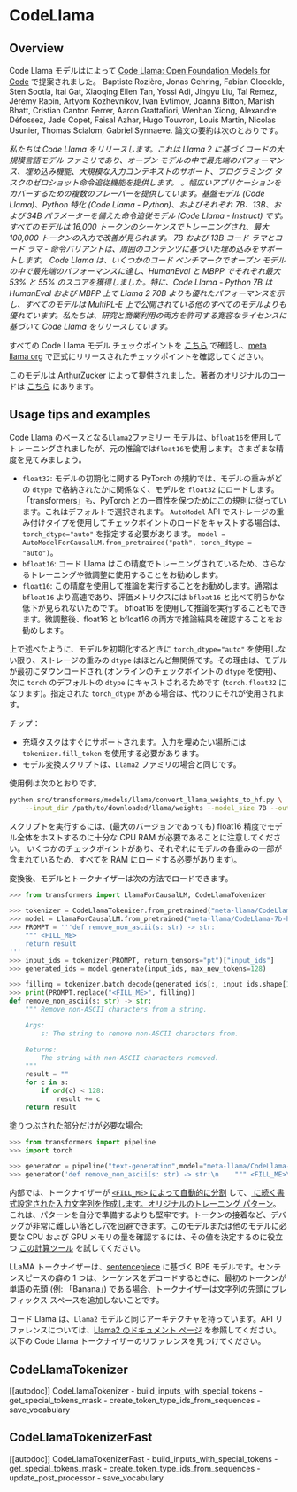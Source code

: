 <!--Copyright 2023 The HuggingFace Team. All rights reserved.

Licensed under the Apache License, Version 2.0 (the "License"); you may not use this file except in compliance with
the License. You may obtain a copy of the License at

http://www.apache.org/licenses/LICENSE-2.0

Unless required by applicable law or agreed to in writing, software distributed under the License is distributed on
an "AS IS" BASIS, WITHOUT WARRANTIES OR CONDITIONS OF ANY KIND, either express or implied. See the License for the
specific language governing permissions and limitations under the License.

⚠️ Note that this file is in Markdown but contains specific syntax for our doc-builder (similar to MDX) that may not be
rendered properly in your Markdown viewer.

-->

# CodeLlama

## Overview

Code Llama モデルはによって [Code Llama: Open Foundation Models for Code](https://ai.meta.com/research/publications/code-llama-open-foundation-models-for-code/) で提案されました。 Baptiste Rozière, Jonas Gehring, Fabian Gloeckle, Sten Sootla, Itai Gat, Xiaoqing Ellen Tan, Yossi Adi, Jingyu Liu, Tal Remez, Jérémy Rapin, Artyom Kozhevnikov, Ivan Evtimov, Joanna Bitton, Manish Bhatt, Cristian Canton Ferrer, Aaron Grattafiori, Wenhan Xiong, Alexandre Défossez, Jade Copet, Faisal Azhar, Hugo Touvron, Louis Martin, Nicolas Usunier, Thomas Scialom, Gabriel Synnaeve.
論文の要約は次のとおりです。

*私たちは Code Llama をリリースします。これは Llama 2 に基づくコードの大規模言語モデル ファミリであり、オープン モデルの中で最先端のパフォーマンス、埋め込み機能、大規模な入力コンテキストのサポート、プログラミング タスクのゼロショット命令追従機能を提供します。 。幅広いアプリケーションをカバーするための複数のフレーバーを提供しています。基盤モデル (Code Llama)、Python 特化 (Code Llama - Python)、およびそれぞれ 7B、13B、および 34B パラメーターを備えた命令追従モデル (Code Llama - Instruct) です。すべてのモデルは 16,000 トークンのシーケンスでトレーニングされ、最大 100,000 トークンの入力で改善が見られます。 7B および 13B コード ラマとコード ラマ - 命令バリアントは、周囲のコンテンツに基づいた埋め込みをサポートします。 Code Llama は、いくつかのコード ベンチマークでオープン モデルの中で最先端のパフォーマンスに達し、HumanEval と MBPP でそれぞれ最大 53% と 55% のスコアを獲得しました。特に、Code Llama - Python 7B は HumanEval および MBPP 上で Llama 2 70B よりも優れたパフォーマンスを示し、すべてのモデルは MultiPL-E 上で公開されている他のすべてのモデルよりも優れています。私たちは、研究と商業利用の両方を許可する寛容なライセンスに基づいて Code Llama をリリースしています。*

すべての Code Llama モデル チェックポイントを [こちら](https://huggingface.co/models?search=code_llama) で確認し、[meta llama org](https://huggingface.co/meta-llama) で正式にリリースされたチェックポイントを確認してください。

このモデルは [ArthurZucker](https://huggingface.co/ArthurZ) によって提供されました。著者のオリジナルのコードは [こちら](https://github.com/facebookresearch/llama) にあります。

## Usage tips and examples

<Tip warning={true}>

Code Llama のベースとなる`Llama2`ファミリー モデルは、`bfloat16`を使用してトレーニングされましたが、元の推論では`float16`を使用します。さまざまな精度を見てみましょう。

* `float32`: モデルの初期化に関する PyTorch の規約では、モデルの重みがどの `dtype` で格納されたかに関係なく、モデルを `float32` にロードします。 「transformers」も、PyTorch との一貫性を保つためにこの規則に従っています。これはデフォルトで選択されます。 `AutoModel` API でストレージの重み付けタイプを使用してチェックポイントのロードをキャストする場合は、`torch_dtype="auto"` を指定する必要があります。 `model = AutoModelForCausalLM.from_pretrained("path", torch_dtype = "auto")`。
* `bfloat16`: コード Llama はこの精度でトレーニングされているため、さらなるトレーニングや微調整に使用することをお勧めします。
* `float16`: この精度を使用して推論を実行することをお勧めします。通常は `bfloat16` より高速であり、評価メトリクスには `bfloat16` と比べて明らかな低下が見られないためです。 bfloat16 を使用して推論を実行することもできます。微調整後、float16 と bfloat16 の両方で推論結果を確認することをお勧めします。

上で述べたように、モデルを初期化するときに `torch_dtype="auto"` を使用しない限り、ストレージの重みの `dtype` はほとんど無関係です。その理由は、モデルが最初にダウンロードされ (オンラインのチェックポイントの `dtype` を使用)、次に `torch` のデフォルトの `dtype` にキャストされるためです (`torch.float32` になります)。指定された `torch_dtype` がある場合は、代わりにそれが使用されます。

</Tip>

チップ：
- 充填タスクはすぐにサポートされます。入力を埋めたい場所には `tokenizer.fill_token` を使用する必要があります。
- モデル変換スクリプトは、`Llama2` ファミリの場合と同じです。

使用例は次のとおりです。

```bash
python src/transformers/models/llama/convert_llama_weights_to_hf.py \
    --input_dir /path/to/downloaded/llama/weights --model_size 7B --output_dir /output/path
```

スクリプトを実行するには、(最大のバージョンであっても) float16 精度でモデル全体をホストするのに十分な CPU RAM が必要であることに注意してください。
いくつかのチェックポイントがあり、それぞれにモデルの各重みの一部が含まれているため、すべてを RAM にロードする必要があります)。

変換後、モデルとトークナイザーは次の方法でロードできます。

```python
>>> from transformers import LlamaForCausalLM, CodeLlamaTokenizer

>>> tokenizer = CodeLlamaTokenizer.from_pretrained("meta-llama/CodeLlama-7b-hf")
>>> model = LlamaForCausalLM.from_pretrained("meta-llama/CodeLlama-7b-hf")
>>> PROMPT = '''def remove_non_ascii(s: str) -> str:
    """ <FILL_ME>
    return result
'''
>>> input_ids = tokenizer(PROMPT, return_tensors="pt")["input_ids"]
>>> generated_ids = model.generate(input_ids, max_new_tokens=128)

>>> filling = tokenizer.batch_decode(generated_ids[:, input_ids.shape[1]:], skip_special_tokens = True)[0]
>>> print(PROMPT.replace("<FILL_ME>", filling))
def remove_non_ascii(s: str) -> str:
    """ Remove non-ASCII characters from a string.

    Args:
        s: The string to remove non-ASCII characters from.

    Returns:
        The string with non-ASCII characters removed.
    """
    result = ""
    for c in s:
        if ord(c) < 128:
            result += c
    return result
```

塗りつぶされた部分だけが必要な場合:

```python
>>> from transformers import pipeline
>>> import torch

>>> generator = pipeline("text-generation",model="meta-llama/CodeLlama-7b-hf",torch_dtype=torch.float16, device_map="auto")
>>> generator('def remove_non_ascii(s: str) -> str:\n    """ <FILL_ME>\n    return result', max_new_tokens = 128, return_type = 1)
```

内部では、トークナイザーが [`<FILL_ME>` によって自動的に分割](https://huggingface.co/docs/transformers/main/model_doc/code_llama#transformers.CodeLlamaTokenizer.fill_token) して、[ に続く書式設定された入力文字列を作成します。オリジナルのトレーニング パターン](https://github.com/facebookresearch/codellama/blob/cb51c14ec761370ba2e2bc351374a79265d0465e/llama/generation.py#L402)。これは、パターンを自分で準備するよりも堅牢です。トークンの接着など、デバッグが非常に難しい落とし穴を回避できます。このモデルまたは他のモデルに必要な CPU および GPU メモリの量を確認するには、その値を決定するのに役立つ [この計算ツール](https://huggingface.co/spaces/hf-accelerate/model-memory-usage) を試してください。

LLaMA トークナイザーは、[sentencepiece](https://github.com/google/sentencepiece) に基づく BPE モデルです。センテンスピースの癖の 1 つは、シーケンスをデコードするときに、最初のトークンが単語の先頭 (例: 「Banana」) である場合、トークナイザーは文字列の先頭にプレフィックス スペースを追加しないことです。

<Tip>

コード Llama は、`Llama2` モデルと同じアーキテクチャを持っています。API リファレンスについては、[Llama2 のドキュメント ページ](llama2) を参照してください。
以下の Code Llama トークナイザーのリファレンスを見つけてください。
</Tip>

## CodeLlamaTokenizer

[[autodoc]] CodeLlamaTokenizer
    - build_inputs_with_special_tokens
    - get_special_tokens_mask
    - create_token_type_ids_from_sequences
    - save_vocabulary

## CodeLlamaTokenizerFast

[[autodoc]] CodeLlamaTokenizerFast
    - build_inputs_with_special_tokens
    - get_special_tokens_mask
    - create_token_type_ids_from_sequences
    - update_post_processor
    - save_vocabulary
